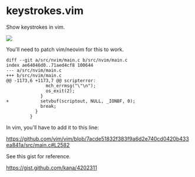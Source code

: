 # keystrokes.vim

Show keystrokes in vim.

![](https://user-images.githubusercontent.com/1813121/85680593-adbe6e00-b687-11ea-8fce-2f84434f27c0.gif)

You'll need to patch vim/neovim for this to work.

```
diff --git a/src/nvim/main.c b/src/nvim/main.c
index ae64046d0..71aed4cf8 100644
--- a/src/nvim/main.c
+++ b/src/nvim/main.c
@@ -1173,6 +1173,7 @@ scripterror:
               mch_errmsg("\"\n");
               os_exit(2);
             }
+            setvbuf(scriptout, NULL, _IONBF, 0);
             break;
           }
         }
```

In vim, you'll have to add it to this line:

https://github.com/vim/vim/blob/7acde51832f383f9a6d2e740cd0420b433ea841a/src/main.c#L2582

See this gist for reference.

https://gist.github.com/kana/4202311

